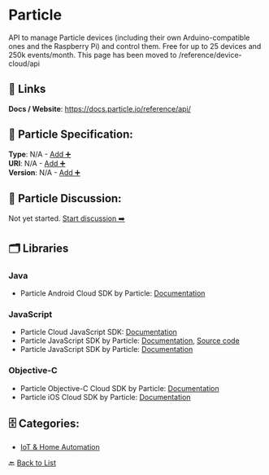 # Particle

API to manage Particle devices (including their own Arduino-compatible ones and the Raspberry Pi) and control them. Free for up to 25 devices and 250k events/month. This page has been moved to /reference/device-cloud/api

##  🔗 Links
**Docs / Website**: https://docs.particle.io/reference/api/

## 🧬 Particle Specification:
**Type**: N/A - [Add ➕](https://github.com/apis-list/apis-list/edit/main/apis.yaml#L14554)  
**URI**: N/A - [Add ➕](https://github.com/apis-list/apis-list/edit/main/apis.yaml#L14554)  
**Version**: N/A - [Add ➕](https://github.com/apis-list/apis-list/edit/main/apis.yaml#L14554)

## 💬 Particle Discussion:
Not yet started. [Start discussion ➡️](https://github.com/apis-list/apis-list/discussions/new)

## 🗂️ Libraries
### Java
-  Particle Android Cloud SDK by Particle: [Documentation](http://docs.particle.io/photon/android/)
### JavaScript
- Particle Cloud JavaScript SDK: [Documentation](https://docs.particle.io/reference/SDKs/javascript/)
- Particle JavaScript SDK by Particle: [Documentation](https://www.npmjs.com/package/@particle/api), [Source code](https://github.com/spark/particle-api-js)
-  Particle JavaScript SDK by Particle: [Documentation](http://docs.particle.io/photon/javascript/)
### Objective-C
- Particle Objective-C Cloud SDK by Particle: [Documentation](https://docs.particle.io/reference/ios/)
- Particle iOS Cloud SDK by Particle: [Documentation](http://docs.particle.io/photon/ios/)


## 🗄️ Categories:
- [IoT & Home Automation](https://github.com/apis-list/apis-list#iot--home-automation-)

🔙  [Back to List](https://github.com/apis-list/apis-list)

